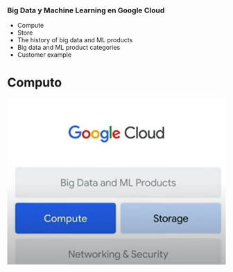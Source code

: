 ### Big Data y Machine Learning en Google Cloud

- Compute 
- Store
- The history of big data and ML products
- Big data and ML product categories
- Customer example

# Computo

![computo](Images\compute_1.JPG)
